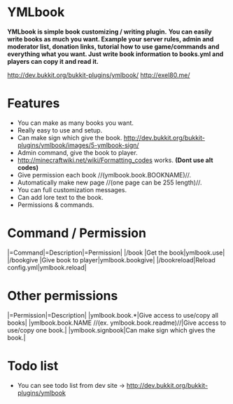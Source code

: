 YMLbook
=======

**YMLbook is simple book customizing / writing plugin.**
**You can easily write books as much you want. Example your server rules, admin and moderator list, donation links, tutorial how to use game/commands and everything what you want. Just write book information to books.yml and players can copy it and read it.**

http://dev.bukkit.org/bukkit-plugins/ymlbook/
http://exel80.me/

Features
=======
* You can make as many books you want.
* Really easy to use and setup.
* Can make sign which give the book. http://dev.bukkit.org/bukkit-plugins/ymlbook/images/5-ymlbook-sign/
* Admin command, give the book to player.
* http://minecraftwiki.net/wiki/Formatting_codes works. **(Dont use alt codes)**
* Give permission each book //(ymlbook.book.BOOKNAME)//.
* Automatically make new page //(one page can be 255 length)//.
* You can full customization messages.
* Can add lore text to the book.
* Permissions & commands.

Command / Permission
=======
|=Command|=Description|=Permission|
|/book <bookname>|Get the book|ymlbook.use|
|/bookgive <player> <bookname>|Give book to player|ymlbook.bookgive|
|/bookreload|Reload config.yml|ymlbook.reload|

Other permissions
=======
|=Permission|=Description|
|ymlbook.book.*|Give access to use/copy all books|
|ymlbook.book.NAME //(ex. ymlbook.book.readme)//|Give access to use/copy one book.|
|ymlbook.signbook|Can make sign which gives the book.|

Todo list
=======
* You can see todo list from dev site -> http://dev.bukkit.org/bukkit-plugins/ymlbook 
